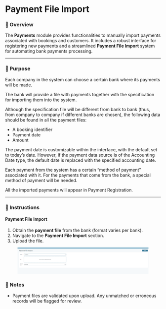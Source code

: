 # Payment File Import

### 📄 Overview

The **Payments** module provides functionalities to manually  import payments associated with bookings and customers. It includes a robust interface for registering new payments and a streamlined **Payment File Import** system for automating bank payments processing.

***

### 🎯 Purpose

Each company in the system can choose a certain bank where its payments will be made.

The bank will provide a file with payments together with the specification for importing them into the system.

Although the specification file will be different from bank to bank (thus, from company to company if different banks are chosen), the following data should be found in all the payment files:

* A booking identifier
* Payment date
* Amount

The payment date is customizable within the interface, with the default set to today’s date. However, if the payment data source is of the Accounting Date type, the default date is replaced with the specified accounting date.

Each payment from the system has a certain “method of payment” associated with it. For the payments that come from the bank, a special method of payment will be needed.

All the imported payments will appear in Payment Registration.

***

### 🧭 Instructions

#### &#x20;**Payment File Import**

1. Obtain the **payment file** from the bank (format varies per bank).
2. Navigate to the **Payment File Import** section.
3. Upload the file.

<figure><img src="../.gitbook/assets/image (2) (1) (1) (1) (1) (1) (1) (1) (1) (1) (1) (1) (1) (1) (1) (1) (1) (1) (1) (1).png" alt=""><figcaption></figcaption></figure>

### 📌 Notes

* Payment files are validated upon upload. Any unmatched or erroneous records will be flagged for review.



